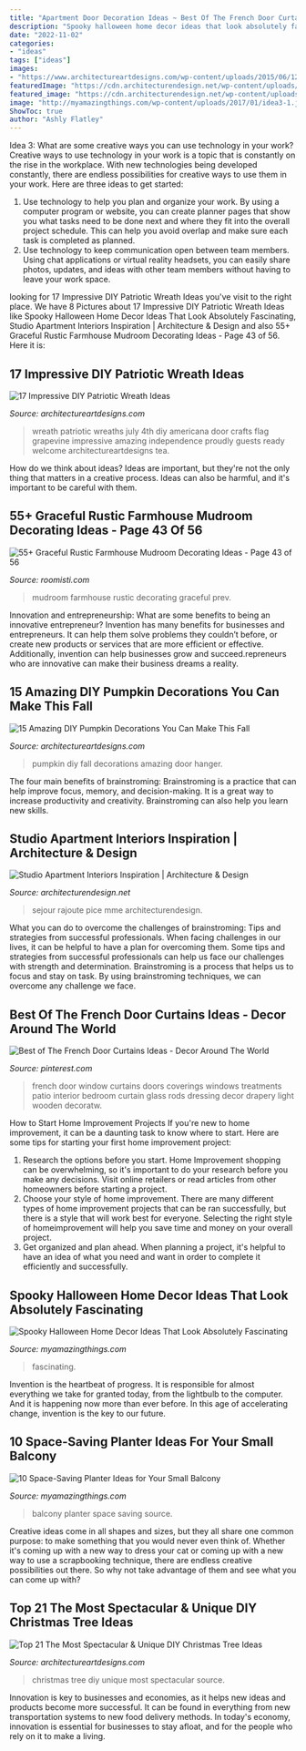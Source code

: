 ```yaml
---
title: "Apartment Door Decoration Ideas ~ Best Of The French Door Curtains Ideas"
description: "Spooky halloween home decor ideas that look absolutely fascinating"
date: "2022-11-02"
categories:
- "ideas"
tags: ["ideas"]
images:
- "https://www.architectureartdesigns.com/wp-content/uploads/2015/06/1222-630x791.jpg"
featuredImage: "https://cdn.architecturendesign.net/wp-content/uploads/2014/07/24-chic-studio-apartment.jpeg"
featured_image: "https://cdn.architecturendesign.net/wp-content/uploads/2014/07/24-chic-studio-apartment.jpeg"
image: "http://myamazingthings.com/wp-content/uploads/2017/01/idea3-1.jpg"
ShowToc: true
author: "Ashly Flatley"
---
```



Idea 3: What are some creative ways you can use technology in your work?
Creative ways to use technology in your work is a topic that is constantly on the rise in the workplace. With new technologies being developed constantly, there are endless possibilities for creative ways to use them in your work. Here are three ideas to get started: 
1. Use technology to help you plan and organize your work. By using a computer program or website, you can create planner pages that show you what tasks need to be done next and where they fit into the overall project schedule. This can help you avoid overlap and make sure each task is completed as planned. 
2. Use technology to keep communication open between team members. Using chat applications or virtual reality headsets, you can easily share photos, updates, and ideas with other team members without having to leave your work space.

	

		
looking for 17 Impressive DIY Patriotic Wreath Ideas you've visit to the right place. We have 8 Pictures about 17 Impressive DIY Patriotic Wreath Ideas like Spooky Halloween Home Decor Ideas That Look Absolutely Fascinating, Studio Apartment Interiors Inspiration | Architecture &amp; Design and also 55+ Graceful Rustic Farmhouse Mudroom Decorating Ideas - Page 43 of 56. Here it is:
		
    
## 17 Impressive DIY Patriotic Wreath Ideas

<img loading=lazy src="https://www.architectureartdesigns.com/wp-content/uploads/2015/06/1222-630x791.jpg" onerror="this.onerror=null;this.src='https://tse1.mm.bing.net/th?id=OIP.97l7F2TqREJvamN36PXzIgHaJT&amp;pid=15.1';" alt="17 Impressive DIY Patriotic Wreath Ideas">

_Source: architectureartdesigns.com_

>wreath patriotic wreaths july 4th diy americana door crafts flag grapevine impressive amazing independence proudly guests ready welcome architectureartdesigns tea. 

	

How do we think about ideas?
Ideas are important, but they're not the only thing that matters in a creative process. Ideas can also be harmful, and it's important to be careful with them.

    
## 55+ Graceful Rustic Farmhouse Mudroom Decorating Ideas - Page 43 Of 56

<img loading=lazy src="https://roomisti.com/wp-content/uploads/2018/10/59-Elegant-Rustic-Farmhouse-Mudroom-Decorating-Ideas-43.jpg" onerror="this.onerror=null;this.src='https://tse1.mm.bing.net/th?id=OIP.htFL4dqGZOrlK3U3-_4gWgHaLI&amp;pid=15.1';" alt="55+ Graceful Rustic Farmhouse Mudroom Decorating Ideas - Page 43 of 56">

_Source: roomisti.com_

>mudroom farmhouse rustic decorating graceful prev. 

	

Innovation and entrepreneurship: What are some benefits to being an innovative entrepreneur?
Invention has many benefits for businesses and entrepreneurs. It can help them solve problems they couldn’t before, or create new products or services that are more efficient or effective. Additionally, invention can help businesses grow and succeed.repreneurs who are innovative can make their business dreams a reality.

    
## 15 Amazing DIY Pumpkin Decorations You Can Make This Fall

<img loading=lazy src="https://www.architectureartdesigns.com/wp-content/uploads/2016/10/15-Amazing-DIY-Pumpkin-Decorations-You-Can-Make-This-Fall-10.jpg" onerror="this.onerror=null;this.src='https://tse3.mm.bing.net/th?id=OIP.Fnx2V2tkVR1wo3hTCc1OagHaMj&amp;pid=15.1';" alt="15 Amazing DIY Pumpkin Decorations You Can Make This Fall">

_Source: architectureartdesigns.com_

>pumpkin diy fall decorations amazing door hanger. 

	

The four main benefits of brainstroming:
Brainstroming is a practice that can help improve focus, memory, and decision-making. It is a great way to increase productivity and creativity. Brainstroming can also help you learn new skills.

    
## Studio Apartment Interiors Inspiration | Architecture &amp; Design

<img loading=lazy src="https://cdn.architecturendesign.net/wp-content/uploads/2014/07/24-chic-studio-apartment.jpeg" onerror="this.onerror=null;this.src='https://tse3.mm.bing.net/th?id=OIP.EJr3RAddEtcNUXuPubZitAHaEI&amp;pid=15.1';" alt="Studio Apartment Interiors Inspiration | Architecture &amp; Design">

_Source: architecturendesign.net_

>sejour rajoute pice mme architecturendesign. 

	

What you can do to overcome the challenges of brainstroming: Tips and strategies from successful professionals.
When facing challenges in our lives, it can be helpful to have a plan for overcoming them. Some tips and strategies from successful professionals can help us face our challenges with strength and determination. Brainstroming is a process that helps us to focus and stay on task. By using brainstroming techniques, we can overcome any challenge we face.

    
## Best Of The French Door Curtains Ideas - Decor Around The World

<img loading=lazy src="https://i.pinimg.com/736x/b9/d0/5f/b9d05fb375acb7b1e70ab7138bcaebd0--door-curtain-ideas-drapery-ideas.jpg" onerror="this.onerror=null;this.src='https://tse3.mm.bing.net/th?id=OIP.V5qBqAne2DPqkKCMIi1IdQHaK2&amp;pid=15.1';" alt="Best of The French Door Curtains Ideas - Decor Around The World">

_Source: pinterest.com_

>french door window curtains doors coverings windows treatments patio interior bedroom curtain glass rods dressing decor drapery light wooden decoratw. 

	

How to Start Home Improvement Projects
If you're new to home improvement, it can be a daunting task to know where to start. Here are some tips for starting your first home improvement project: 
1. Research the options before you start. Home Improvement shopping can be overwhelming, so it's important to do your research before you make any decisions. Visit online retailers or read articles from other homeowners before starting a project. 
2. Choose your style of home improvement. There are many different types of home improvement projects that can be ran successfully, but there is a style that will work best for everyone. Selecting the right style of homeimprovement will help you save time and money on your overall project. 
3. Get organized and plan ahead. When planning a project, it's helpful to have an idea of what you need and want in order to complete it efficiently and successfully.

    
## Spooky Halloween Home Decor Ideas That Look Absolutely Fascinating

<img loading=lazy src="https://myamazingthings.com/wp-content/uploads/2017/10/halloween-home-decor-2.jpg" onerror="this.onerror=null;this.src='https://tse4.mm.bing.net/th?id=OIP.lh9qY1nwtat2eT94ulte3gHaLH&amp;pid=15.1';" alt="Spooky Halloween Home Decor Ideas That Look Absolutely Fascinating">

_Source: myamazingthings.com_

>fascinating. 

	

Invention is the heartbeat of progress. It is responsible for almost everything we take for granted today, from the lightbulb to the computer. And it is happening now more than ever before. In this age of accelerating change, invention is the key to our future.

    
## 10 Space-Saving Planter Ideas For Your Small Balcony

<img loading=lazy src="http://myamazingthings.com/wp-content/uploads/2017/01/idea3-1.jpg" onerror="this.onerror=null;this.src='https://tse4.mm.bing.net/th?id=OIP.V18mttBz5czfVT3KY_9nHQHaJ4&amp;pid=15.1';" alt="10 Space-Saving Planter Ideas for Your Small Balcony">

_Source: myamazingthings.com_

>balcony planter space saving source. 

	

Creative ideas come in all shapes and sizes, but they all share one common purpose: to make something that you would never even think of. Whether it's coming up with a new way to dress your cat or coming up with a new way to use a scrapbooking technique, there are endless creative possibilities out there. So why not take advantage of them and see what you can come up with?

    
## Top 21 The Most Spectacular &amp; Unique DIY Christmas Tree Ideas

<img loading=lazy src="https://www.architectureartdesigns.com/wp-content/uploads/2014/11/1522.jpg" onerror="this.onerror=null;this.src='https://tse2.mm.bing.net/th?id=OIP.R93sFfb4-VzIAsGAfjTKywHaJ4&amp;pid=15.1';" alt="Top 21 The Most Spectacular &amp; Unique DIY Christmas Tree Ideas">

_Source: architectureartdesigns.com_

>christmas tree diy unique most spectacular source. 

	

Innovation is key to businesses and economies, as it helps new ideas and products become more successful. It can be found in everything from new transportation systems to new food delivery methods. In today's economy, innovation is essential for businesses to stay afloat, and for the people who rely on it to make a living.

